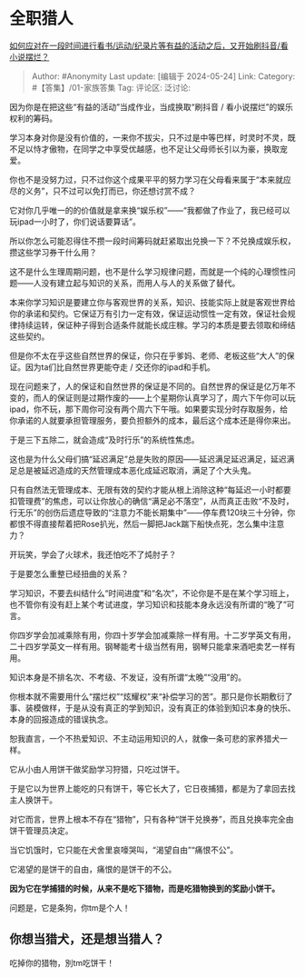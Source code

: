 # 全职猎人
[如何应对在一段时间进行看书/运动/纪录片等有益的活动之后，又开始刷抖音/看小说摆烂？](https://www.zhihu.com/question/654004997/answer/3504180136)

> Author: #Anonymity
> Last update: [编辑于 2024-05-24]
> Link:
> Category: #【答集】/01-家族答集 
> Tag: 
> 评论区:
> 泛讨论:

因为你是在把这些“有益的活动”当成作业，当成换取“刷抖音 / 看小说摆烂”的娱乐权利的筹码。

学习本身对你是没有价值的，一来你不拔尖，只不过是中等巴样，时灵时不灵，既不足以恃才傲物，在同学之中享受优越感，也不足让父母师长引以为豪，换取宠爱。

你也不是没努力过，只不过你这个成果平平的努力学习在父母看来属于“本来就应尽的义务”，只不过可以免打而已，你还想讨赏不成？

它对你几乎唯一的的价值就是拿来换“娱乐权”——“我都做了作业了，我已经可以玩ipad一小时了，你们说话要算话”。

所以你怎么可能忍得住不攒一段时间筹码就赶紧取出兑换一下？不兑换成娱乐权，攒这些学习券干什么用？

这不是什么生理周期问题，也不是什么学习规律问题，而就是一个纯的心理惯性问题——人没有建立起与知识的关系，而用人与人的关系做了替代。

本来你学习知识是要建立你与客观世界的关系，知识、技能实际上就是客观世界给你的承诺和契约。它保证万有引力一定有效，保证运动惯性一定有效，保证社会规律持续运转，保证种子得到合适条件就能长成庄稼。学习的本质是要去领取和缔结这些契约。

但是你不太在乎这些自然世界的保证，你只在乎爹妈、老师、老板这些“大人”的保证。因为ta们比自然世界更能夺走 / 交还你的ipad和手机。

现在问题来了，人的保证和自然世界的保证是不同的。自然世界的保证是亿万年不变的，而人的保证则是过期作废的——上个星期你认真学习了，周六下午你可以玩ipad，你不玩，那下周你可没有两个周六下午哦。如果要实现分时存取服务，给你承诺的人就要承担管理服务，要负担额外的成本，最后这个成本还是得你来出。

于是三下五除二，就会造成“及时行乐”的系统性焦虑。

这也是为什么父母们搞“延迟满足”总是失败的原因——延迟满足延迟满足，延迟满足总是被延迟造成的天然管理成本恶化成延迟取消，满足了个大头鬼。

只有自然法无管理成本、无限有效的契约才能从根上消除这种“每延迟一小时都要扣管理费”的焦虑，可以让你放心的确信“满足必不落空”，从而真正击败“不及时，行无乐”的创伤后遗症导致的“注意力不能长期集中”——停车费120块三十分钟，你都恨不得直接帮着把Rose扒光，然后一脚把Jack踹下船快点死，怎么集中注意力？

开玩笑，学会了火球术，我还怕吃不了炖肘子？

于是要怎么重整已经扭曲的关系？

学习知识，不要去纠结什么“时间进度”和“名次”，不论你是不是在某个学习班上，也不管你有没有赶上某个考试进度，学习知识和技能本身永远没有所谓的“晚了”可言。

你四岁学会加减乘除有用，你四十岁学会加减乘除一样有用。十二岁学英文有用，二十四岁学英文一样有用。钢琴能考十级当然有用，钢琴只能拿来酒吧卖艺一样有用。

知识本身是不排名次、不考级、不发证，没有所谓“太晚”“没用”的。

你根本就不需要用什么“摆烂权”“炫耀权”来“补偿学习的苦”。那只是你长期敷衍了事、装模做样，于是从没有真正的学到知识，没有真正的体验到知识本身的快乐、本身的回报造成的错误执念。

恕我直言，一个不热爱知识、不主动运用知识的人，就像一条可悲的家养猎犬一样。

它从小由人用饼干做奖励学习狩猎，只吃过饼干。

于是它以为世界上能吃的只有饼干，等它长大了，它日夜捕猎，都是为了拿回去找主人换饼干。

对它而言，世界上根本不存在“猎物”，只有各种“饼干兑换券”，而且兑换率完全由饼干管理员决定。

当它饥饿时，它只能在犬舍里哀嚎哭叫，“渴望自由”“痛恨不公”。

它渴望的是饼干的自由，痛恨的是饼干的不公。

**因为它在学捕猎的时候，从来不是吃下猎物，而是吃猎物换到的奖励小饼干。**

问题是，它是条狗，你tm是个人！

## 你想当猎犬，还是想当猎人？ ##

吃掉你的猎物，別tm吃饼干！